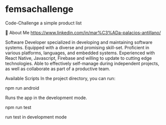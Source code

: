 # femsachallenge
Code-Challenge
a simple product list

🚀 About Me
https://www.linkedin.com/in/mar%C3%ADa-palacios-antillano/

Software Developer specialized in developing and maintaining software systems. Equipped with a diverse and promising skill-set. Proficient in various platforms, languages, and embedded systems. Experienced with React Native, Javascript, Firebase and willing to update to cutting edge technologies. Able to effectively self-manage during independent projects, as well as collaborate as part of a productive team.

Available Scripts
In the project directory, you can run:

npm run android

Runs the app in the development mode.

npm run test

run test in development mode
